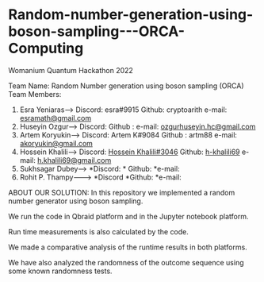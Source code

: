 # Random-number-generation-using-boson-sampling---ORCA-Computing
Womanium Quantum Hackathon 2022

Team Name: Random Number generation using boson sampling (ORCA)
Team Members:
1. Esra Yeniaras-->   Discord: esra#9915                   Github: cryptoarith      e-mail: esramath@gmail.com
2. Huseyin Ozgur-->   Discord:                            Github :                e-mail: ozgurhuseyin.hc@gmail.com
3. Artem Koryukin-->  Discord: Artem K#9084                Github : artm88          e-mail: akoryukin@gmail.com
4. Hossein Khalili--> Discord: [Hossein Khalili#3046](https://discordapp.com/users/767230388799406100/)        Github: [h-khalili69](https://github.com/h-khalili69)      e-mail: h.khalili69@gmail.com
5. Sukhsagar Dubey--> *Discord:      *  Github:    *e-mail:
6. Rohit P. Thampy---> *Discord       *Github:     *e-mail:



ABOUT OUR SOLUTION:
In this repository we implemented a random number generator using boson sampling.

We run the code in Qbraid platform and in the Jupyter notebook platform.

Run time measurements is also calculated by the code.

We made a comparative analysis of the runtime results in both platforms.

We have also analyzed the randomness of the outcome sequence using some known randomness tests. 
